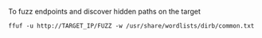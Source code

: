 To fuzz endpoints and discover hidden paths on the target
```
ffuf -u http://TARGET_IP/FUZZ -w /usr/share/wordlists/dirb/common.txt
```